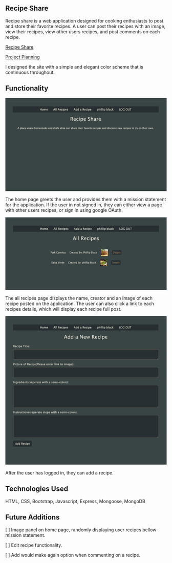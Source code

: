 ## Recipe Share
Recipe share is a web application designed for cooking enthusiasts to post and store their favorite recipes.  A user can post their recipes with an image, view their recipes, view other users recipes, and post comments on each recipe.  

[Recipe Share](https://recipe-share-oo.herokuapp.com/)  

[Project Planning](https://trello.com/b/iPClgZIf/project-2)

I designed the site with a simple and elegant color scheme that is continuous throughout.

## Functionality

![Home Page](./readme-images/home-page.png)

The home page greets the user and provides them with a mission statement for the application. If the user in not signed in,  they can either view a page with other users recipes,  or sign in using google OAuth.  

![All Recipes](./readme-images/all-recipes.png)

The all recipes page displays the name, creator and an image of each recipe posted on the application. The user can also click a link to each recipes details, which will display each recipe full post.  

![All Recipes](./readme-images/add-recipe.png)

After the user has logged in, they can add a recipe.  

## Technologies Used

HTML, CSS, Bootstrap, Javascript, Express, Mongoose, MongoDB

## Future Additions
[ ] Image panel on home page, randomly displaying user recipes bellow mission statement.  

[ ] Edit recipe functionality.   

[ ] Add would make again option when commenting on a recipe. 

